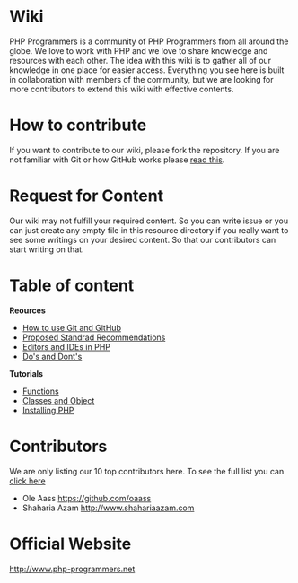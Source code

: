 Wiki
====

PHP Programmers is a community of PHP Programmers from all around the globe. We love to work with PHP and we love to share knowledge and resources with each other. The idea with this wiki is to gather all of our knowledge in one place for easier access. Everything you see here is built in collaboration with members of the community, but we are looking for more contributors to extend this wiki with effective contents.

How to contribute
====

If you want to contribute to our wiki, please fork the repository. If you are not familiar with Git or how GitHub works please [read this](http://learn.github.com/p/intro.html).

Request for Content
====
Our wiki may not fulfill your required content. So you can write issue or you can just create any empty file in this resource directory if you really
want to see some writings on your desired content. So that our contributors can start writing on that.

Table of content
====

**Reources**

  * [How to use Git and GitHub](https://github.com/phpprogrammers/Wiki/blob/master/Resources/how-to-use-git-and-github.md)
  * [Proposed Standrad Recommendations](https://github.com/phpprogrammers/Wiki/blob/master/Resources/proposed-standard-recommendations.md)
  * [Editors and IDEs in PHP](https://github.com/phpprogrammers/Wiki/blob/master/Resources/editors-and-ides.md)
  * [Do's and Dont's](https://github.com/phpprogrammers/Wiki/blob/master/Resources/dos-and-donts.md)

**Tutorials**

  * [Functions](https://github.com/phpprogrammers/Wiki/blob/master/Tutorials/functions.md)
  * [Classes and Object](https://github.com/phpprogrammers/Wiki/blob/master/Tutorials/classes-and-objects.md)
  * [Installing PHP](https://github.com/phpprogrammers/Wiki/blob/master/Tutorials/installation.md)

Contributors
====
We are only listing our 10 top contributors here. To see the full list you can [click here](https://github.com/phpprogrammers/Wiki/graphs/contributors)
  * Ole Aass https://github.com/oaass
  * Shaharia Azam http://www.shahariaazam.com

Official Website
====
http://www.php-programmers.net